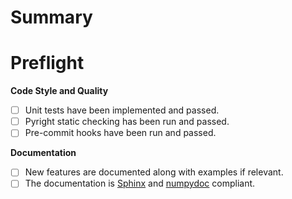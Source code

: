 <!--
Thank you for taking the time to create this pull request. If it is the first
time you are contributing to a colour-science repository, a contributing guide
is available to guide the process: https://www.colour-science.org/contributing/.
-->

# Summary

<!-- Please write a summary describing the changes that this PR implements. -->

# Preflight

<!-- Please mark any checkboxes that do not apply to this pull request as [N/A]. -->

**Code Style and Quality**

- [ ] Unit tests have been implemented and passed.
- [ ] Pyright static checking has been run and passed.
- [ ] Pre-commit hooks have been run and passed.

<!-- The unit tests can be invoked with `uv run invoke tests` -->
<!-- Pyright can be started with `pyright --threads --skipunannotated` -->

**Documentation**

- [ ] New features are documented along with examples if relevant.
- [ ] The documentation is [Sphinx](https://www.sphinx-doc.org/en/master/) and [numpydoc](https://numpydoc.readthedocs.io/en/latest/format.html) compliant.

<!--
Thank you again!
-->
